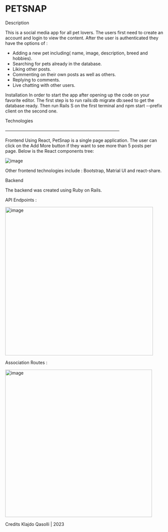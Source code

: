 # PETSNAP 

Description

This is a social media app for all pet lovers. The users first need to create an account  and login to view the content. 
After the user is authenticated they have the options of : 
- Adding a new pet including( name, image, description, breed and hobbies).
- Searching for pets already in the database.
- Liking other posts.
- Commenting on their own posts as well as others.
- Replying to comments.
- Live chatting with other users. 

Installation
In order to start the app after opening up the code on your favorite editor.
The first step is to run rails:db migrate db:seed to get the database ready. 
Then run Rails S on the first terminal and npm start --prefix client on the second one. 


Technologies 

——————————————————————————

Frontend
Using React, PetSnap is a single page application. The user can click on the Add More button if they want to see more than 5 posts per page. 
Below is the React components tree: 

![image](https://user-images.githubusercontent.com/63808442/224517380-12e4c71d-db05-43e0-883e-77871efce823.png)

 
Other frontend technologies include :
Bootstrap, Matrial UI and react-share.


Backend

The backend was created using Ruby on Rails. 

API Endpoints : 



<img width="471" alt="image" src="https://user-images.githubusercontent.com/63808442/224517400-1e0340d8-2e52-42aa-a711-7be54b299d24.png">


Association Routes :

<img width="468" alt="image" src="https://user-images.githubusercontent.com/63808442/224517414-b8bff3dc-dc18-4035-a55c-c483bf49af84.png">


Credits
Klajdo Qasolli | 2023 
